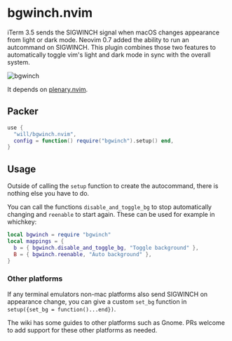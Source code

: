 # bgwinch.nvim

iTerm 3.5 sends the SIGWINCH signal when macOS changes appearance from light or dark mode.
Neovim 0.7 added the ability to run an autcommand on SIGWINCH.
This plugin combines those two features to automatically toggle vim's light and dark mode in sync with the overall system.

![bgwinch](https://user-images.githubusercontent.com/1973/163689626-a1d037f3-dfc4-4aea-b6f6-085bdc8f0c89.gif)

It depends on [plenary.nvim](https://github.com/nvim-lua/plenary.nvim).

## Packer

```lua
use {
  "will/bgwinch.nvim",
  config = function() require("bgwinch").setup() end,
}
```

## Usage

Outside of calling the `setup` function to create the autocommand, there is nothing else you have to do.


You can call the functions `disable_and_toggle_bg` to stop automatically changing and `reenable` to start again.
These can be used for example in whichkey:

```lua
local bgwinch = require "bgwinch"
local mappings = {
  b = { bgwinch.disable_and_toggle_bg, "Toggle background" },
  B = { bgwinch.reenable, "Auto background" },
}
```

### Other platforms

If any terminal emulators non-mac platforms also send SIGWINCH on appearance change, you can give a custom `set_bg` function in `setup({set_bg = function()...end})`.

The wiki has some guides to other platforms such as Gnome. PRs welcome to add support for these other platforms as needed.
